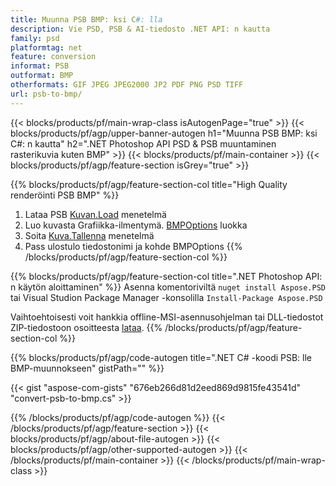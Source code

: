 ```yaml
---
title: Muunna PSB BMP: ksi C#: lla
description: Vie PSD, PSB & AI-tiedosto .NET API: n kautta
family: psd
platformtag: net
feature: conversion
informat: PSB
outformat: BMP
otherformats: GIF JPEG JPEG2000 JP2 PDF PNG PSD TIFF
url: psb-to-bmp/
---
```


{{< blocks/products/pf/main-wrap-class isAutogenPage="true" >}}
{{< blocks/products/pf/agp/upper-banner-autogen h1="Muunna PSB BMP: ksi C#: n kautta" h2=".NET Photoshop API PSD & PSB muuntaminen rasterikuvia kuten BMP" >}}
{{< blocks/products/pf/main-container >}}
{{< blocks/products/pf/agp/feature-section isGrey="true" >}}

{{% blocks/products/pf/agp/feature-section-col title="High Quality renderöinti PSB BMP" %}}
1. Lataa PSB [Kuvan.Load](https://apireference.aspose.com/psd/net/aspose.psd/image/methods/load/index) menetelmä
1. Luo kuvasta Grafiikka-ilmentymä. [BMPOptions](https://apireference.aspose.com/psd/net/aspose.psd.imageoptions/bmpoptions) luokka
1. Soita [Kuva.Tallenna](https://apireference.aspose.com/psd/net/aspose.psd/image/methods/save/index) menetelmä
1. Pass ulostulo tiedostonimi ja kohde BMPOptions
{{% /blocks/products/pf/agp/feature-section-col %}}

{{% blocks/products/pf/agp/feature-section-col title=".NET Photoshop API: n käytön aloittaminen" %}}
Asenna komentoriviltä ```nuget install Aspose.PSD``` tai Visual Studion Package Manager -konsolilla ```Install-Package Aspose.PSD```

Vaihtoehtoisesti voit hankkia offline-MSI-asennusohjelman tai DLL-tiedostot ZIP-tiedostoon osoitteesta [lataa](https://releases.aspose.com/psd/net).
{{% /blocks/products/pf/agp/feature-section-col %}}

{{% blocks/products/pf/agp/code-autogen title=".NET C# -koodi PSB: lle BMP-muunnokseen" gistPath="" %}}

{{< gist "aspose-com-gists" "676eb266d81d2eed869d9815fe43541d" "convert-psb-to-bmp.cs" >}}

{{% /blocks/products/pf/agp/code-autogen %}}
{{< /blocks/products/pf/agp/feature-section >}}
{{< blocks/products/pf/agp/about-file-autogen >}}
{{< blocks/products/pf/agp/other-supported-autogen >}}
{{< /blocks/products/pf/main-container >}}
{{< /blocks/products/pf/main-wrap-class >}}

